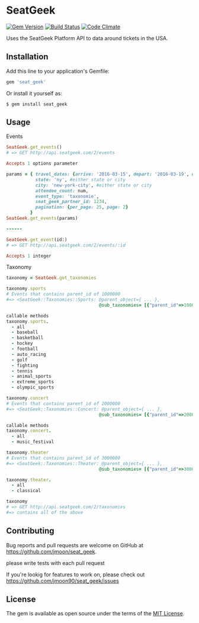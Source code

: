 # SeatGeek
[![Gem Version](https://badge.fury.io/rb/seat_geek.svg)](https://badge.fury.io/rb/seat_geek) [![Build Status](https://travis-ci.org/jmoon90/seat_geek.svg)](https://travis-ci.org/jmoon90/seat_geek) [![Code Climate](https://codeclimate.com/github/jmoon90/seat_geek.svg)](https://codeclimate.com/github/jmoon90/seat_geek)


Uses the SeatGeek Platform API to data around tickets in the USA.

## Installation

Add this line to your application's Gemfile:

```ruby
gem 'seat_geek'
```

Or install it yourself as:

    $ gem install seat_geek

## Usage

Events
```ruby
SeatGeek.get_events()
# => GET http://api.seatgeek.com/2/events

Accepts 1 options parameter

params = { travel_dates: {arrive: '2016-03-15', depart: '2016-03-19', datetime_type: 'utc'},
           state: 'ny', #either state or city
           city: 'new-york-city', #either state or city
           attendee_count: num,
           event_type: 'taxonomie',
           seat_geek_partner_id: 1234,
           pagination: {per_page: 25, page: 2}
         }
SeatGeek.get_events(params)

------

SeatGeek.get_event(id:)
# => GET http://api.seatgeek.com/2/events/:id

Accepts 1 integer
```


Taxonomy

```ruby
taxonomy = SeatGeek.get_taxonomies

taxonomy.sports
# Events that contains parent_id of 1000000
#=> <SeatGeek::Taxonomies::Sports: @parent_object={ ... },
                                   @sub_taxonomies= [{"parent_id"=>1000000, "id"=>1010100, "name"=>"mlb"} ..]

callable methods
taxonomy.sports.
  - all
  - baseball
  - basketball
  - hockey
  - football
  - auto_racing
  - golf
  - fighting
  - tennis
  - animal_sports
  - extreme_sports
  - olympic_sports

taxonomy.concert
# Events that contains parent_id of 2000000
#=> <SeatGeek::Taxonomies::Concert: @parent_object={ ... },
                                   @sub_taxonomies= [{"parent_id"=>2000000, "id"=>2010000, "name"=>"music_festival"} ..]

callable methods
taxonomy.concert.
  - all
  - music_festival

taxonomy.theater
# Events that contains parent_id of 3000000
#=> <SeatGeek::Taxonomies::Theater: @parent_object={ ... },
                                   @sub_taxonomies= [{"parent_id"=>3000000, "id"=>3020000, "name"=>"cirque_du_soleil"} ..]

taxonomy.theater.
  - all
  - classical

taxonomy
# => GET http://api.seatgeek.com/2/taxonomies
#=> contains all of the above
```

## Contributing

Bug reports and pull requests are welcome on GitHub at https://github.com/jmoon/seat_geek.

please write tests with each pull request

If you're lookig for features to work on, please check out https://github.com/jmoon90/seat_geek/issues

## License

The gem is available as open source under the terms of the [MIT License](http://opensource.org/licenses/MIT).

